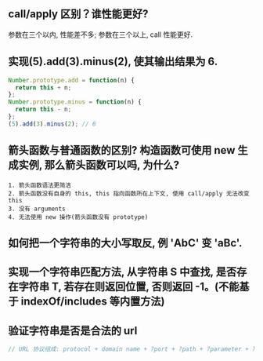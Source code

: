 ## call/apply 区别？谁性能更好?

参数在三个以内, 性能差不多; 参数在三个以上, call 性能更好.

## 实现(5).add(3).minus(2), 使其输出结果为 6.

```javascript
Number.prototype.add = function(n) {
  return this + n;
};
Number.prototype.minus = function(n) {
  return this - n;
};
(5).add(3).minus(2); // 6
```

## 箭头函数与普通函数的区别? 构造函数可使用 new 生成实例, 那么箭头函数可以吗, 为什么?

    1. 箭头函数语法更简洁
    2. 箭头函数没有自身的 this, this 指向函数所在上下文, 使用 call/apply 无法改变 this
    3. 没有 arguments
    4. 无法使用 new 操作(箭头函数没有 prototype)

## 如何把一个字符串的大小写取反, 例 'AbC' 变 'aBc'.

## 实现一个字符串匹配方法, 从字符串 S 中查找, 是否存在字符串 T, 若存在则返回位置, 否则返回 -1。(不能基于 indexOf/includes 等内置方法)

## 验证字符串是否是合法的 url

```javascript
// URL 协议组成: protocol + domain name + ?port + ?path + ?parameter + ?anchor
```
